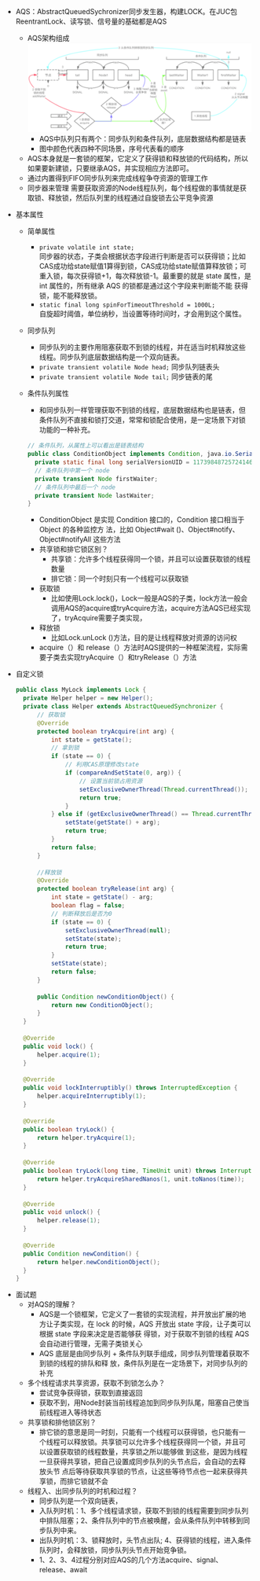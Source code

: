 - AQS：AbstractQueuedSychronizer同步发生器，构建LOCK。在JUC包ReentrantLock、读写锁、信号量的基础都是AQS
  - AQS架构组成
    ![](/assets/iShot2020-09-27下午02.06.12.png)
    - AQS中队列只有两个：同步队列和条件队列，底层数据结构都是链表
    - 图中颜色代表四种不同场景，序号代表看的顺序
  - AQS本身就是一套锁的框架，它定义了获得锁和释放锁的代码结构，所以如果要新建锁，只要继承AQS，并实现相应方法即可。
  - 通过内置得到FIFO同步队列来完成线程争夺资源的管理工作
  - 同步器来管理 需要获取资源的Node线程队列，每个线程做的事情就是获取锁、释放锁，然后队列里的线程通过自旋锁去公平竞争资源

- 基本属性
  - 简单属性
    - `private volatile int state;` <br>
    同步器的状态，子类会根据状态字段进行判断是否可以获得锁；比如CAS成功给state赋值1算得到锁，CAS成功给state赋值算释放锁；可重入锁，每次获得锁+1，每次释放锁-1。最重要的就是 state 属性，是 int 属性的，所有继承 AQS 的锁都是通过这个字段来判断能不能 获得锁，能不能释放锁。
    - `static final long spinForTimeoutThreshold = 1000L;`<br>
    自旋超时阈值，单位纳秒，当设置等待时间时，才会用到这个属性。
    
  - 同步队列
    - 同步队列的主要作用阻塞获取不到锁的线程，并在适当时机释放这些线程。同步队列底层数据结构是一个双向链表。
    - `private transient volatile Node head;` 同步队列链表头
    - `private transient volatile Node tail;` 同步链表的尾

  - 条件队列属性
    - 和同步队列一样管理获取不到锁的线程，底层数据结构也是链表，但条件队列不直接和锁打交道，常常和锁配合使用，是一定场景下对锁功能的一种补充。

    ```java
    // 条件队列，从属性上可以看出是链表结构
    public class ConditionObject implements Condition, java.io.Serializable { 
      private static final long serialVersionUID = 1173984872572414699L; 
      // 条件队列中第一个 node
      private transient Node firstWaiter;
      // 条件队列中最后一个 node  
      private transient Node lastWaiter; 
    }
    ```
    - ConditionObject 是实现 Condition 接口的，Condition 接口相当于 Object 的各种监控方 法，比如 Object#wait ()、Object#notify、Object#notifyAll 这些方法
    - 共享锁和排它锁区别？
      - 共享锁：允许多个线程获得同一个锁，并且可以设置获取锁的线程数量
      - 排它锁：同一个时刻只有一个线程可以获取锁
    - 获取锁
      - 比如使用Lock.lock()，Lock一般是AQS的子类，lock方法一般会调用AQS的acquire或tryAcquire方法，acquire方法AQS已经实现了，tryAcquire需要子类实现，
    - 释放锁
      - 比如Lock.unLock ()方法，目的是让线程释放对资源的访问权
    - acquire（）和 release（）方法时AQS提供的一种框架流程，实际需要子类去实现tryAcquire（）和tryRelease（）方法
      
* 自定义锁

  ```java
  public class MyLock implements Lock {
    private Helper helper = new Helper();
    private class Helper extends AbstractQueuedSynchronizer {
        // 获取锁
        @Override
        protected boolean tryAcquire(int arg) {
            int state = getState();
            // 拿到锁
            if (state == 0) {
                // 利用CAS原理修改state
                if (compareAndSetState(0, arg)) {
                    // 设置当前锁占用资源
                    setExclusiveOwnerThread(Thread.currentThread());
                    return true;
                }
            } else if (getExclusiveOwnerThread() == Thread.currentThread()) { //锁重入性
                setState(getState() + arg);
                return true;
            }
            return false;
        }

        //释放锁
        @Override
        protected boolean tryRelease(int arg) {
            int state = getState() - arg;
            boolean flag = false;
            // 判断释放后是否为0
            if (state == 0) {
                setExclusiveOwnerThread(null);
                setState(state);
                return true;
            }
            setState(state);
            return false;
        }

        public Condition newConditionObject() {
            return new ConditionObject();
        }
    }

    @Override
    public void lock() {
        helper.acquire(1);
    }

    @Override
    public void lockInterruptibly() throws InterruptedException {
        helper.acquireInterruptibly(1);
    }

    @Override
    public boolean tryLock() {
        return helper.tryAcquire(1);
    }

    @Override
    public boolean tryLock(long time, TimeUnit unit) throws InterruptedException {
        return helper.tryAcquireSharedNanos(1, unit.toNanos(time));
    }

    @Override
    public void unlock() {
        helper.release(1);
    }

    @Override
    public Condition newCondition() {
        return helper.newConditionObject();
    }
  }
  ```

- 面试题
    - 对AQS的理解？
        - AQS是一个锁框架，它定义了一套锁的实现流程，并开放出扩展的地方让子类实现，在 lock 的时候，AQS 开放出 state 字段，让子类可以根据 state 字段来决定是否能够获 得锁，对于获取不到锁的线程 AQS 会自动进行管理，无需子类锁关心
        - AQS 底层是由同步队列 + 条件队列联手组成，同步队列管理着获取不到锁的线程的排队和释 放，条件队列是在一定场景下，对同步队列的补充
    - 多个线程请求共享资源，获取不到锁怎么办？
        - 尝试竞争获得锁，获取到直接返回
        - 获取不到，用Node封装当前线程追加到同步队列队尾，阻塞自己使当前线程进入等待状态
    - 共享锁和排他锁区别？
        - 排它锁的意思是同一时刻，只能有一个线程可以获得锁，也只能有一个线程可以释放锁。共享锁可以允许多个线程获得同一个锁，并且可以设置获取锁的线程数量，共享锁之所以能够做 到这些，是因为线程一旦获得共享锁，把自己设置成同步队列的头节点后，会自动的去释放头节 点后等待获取共享锁的节点，让这些等待节点也一起来获得共享锁，而排它锁就不会    
    - 线程入、出同步队列的时机和过程？
        - 同步队列是一个双向链表，
        - 入队列时机：1、多个线程请求锁，获取不到锁的线程需要到同步队列中排队阻塞；2、条件队列中的节点被唤醒，会从条件队列中转移到同步队列中来。
        - 出队列时机：3、锁释放时，头节点出队; 4、获得锁的线程，进入条件队列时，会释放锁，同步队列头节点开始竞争锁。
        - 1、2、3、4过程分别对应AQS的几个方法acquire、signal、release、await
        
        
        
        
    
